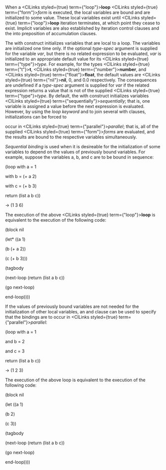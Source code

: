  



When a <ClLinks styled={true} term={"loop"}><b>loop</b></ClLinks> <ClLinks styled={true} term={"form"}><i>form</i></ClLinks> is executed, the local variables are bound and are initialized to some value. These local variables exist until <ClLinks styled={true} term={"loop"}><b>loop</b></ClLinks> iteration terminates, at which point they cease to exist. Implicit variables are also established by iteration control clauses and the into preposition of accumulation clauses. 



The with construct initializes variables that are local to a loop. The variables are initialized one time only. If the optional *type-spec* argument is supplied for the variable *var*, but there is no related expression to be evaluated, *var* is initialized to an appropriate default value for its <ClLinks styled={true} term={"type"}><i>type</i></ClLinks>. For example, for the types <ClLinks styled={true} term={"t"}><b>t</b></ClLinks>, <ClLinks styled={true} term={"number"}><b>number</b></ClLinks>, and <ClLinks styled={true} term={"float"}><b>float</b></ClLinks>, the default values are <ClLinks styled={true} term={"nil"}><b>nil</b></ClLinks>, 0, and 0.0 respectively. The consequences are undefined if a *type-spec* argument is supplied for *var* if the related expression returns a value that is not of the supplied <ClLinks styled={true} term={"type"}><i>type</i></ClLinks>. By default, the with construct initializes variables <ClLinks styled={true} term={"sequentially"}><i>sequentially</i></ClLinks>; that is, one variable is assigned a value before the next expression is evaluated. However, by using the *loop keyword* and to join several with clauses, initializations can be forced to 







 



 



occur in <ClLinks styled={true} term={"parallel"}><i>parallel</i></ClLinks>; that is, all of the supplied <ClLinks styled={true} term={"form"}><i>forms</i></ClLinks> are evaluated, and the results are bound to the respective variables simultaneously. 



*Sequential binding* is used when it is desireable for the initialization of some variables to depend on the values of previously bound variables. For example, suppose the variables a, b, and c are to be bound in sequence: 



(loop with a = 1 



with b = (+ a 2) 



with c = (+ b 3) 



return (list a b c)) 



→ (1 3 6) 



The execution of the above <ClLinks styled={true} term={"loop"}><b>loop</b></ClLinks> is equivalent to the execution of the following code: 



(block nil 



(let\* ((a 1) 



(b (+ a 2)) 



(c (+ b 3))) 



(tagbody 



(next-loop (return (list a b c)) 



(go next-loop) 



end-loop)))) 



If the values of previously bound variables are not needed for the initialization of other local variables, an and clause can be used to specify that the bindings are to occur in <ClLinks styled={true} term={"parallel"}><i>parallel</i></ClLinks>: 



(loop with a = 1 



and b = 2 



and c = 3 



return (list a b c)) 



→ (1 2 3) 



The execution of the above loop is equivalent to the execution of the following code: 



(block nil 



(let ((a 1) 



(b 2) 



(c 3)) 



(tagbody 



(next-loop (return (list a b c)) 



(go next-loop) 



end-loop)))) 



